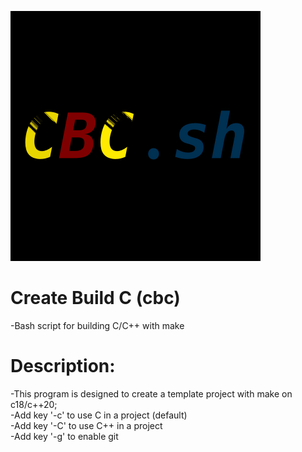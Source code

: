 ![](img/cbc_lg.png)
# Create Build C (cbc)
 -Bash script for building C/C++ with make
# Description: 
 -This program is designed to create a template project with make on c18/c++20;
 <br>-Add key '-c'   to use C in a project (default)
 <br>-Add key '-C' to use C++ in a project
 <br>-Add key '-g' to enable git
